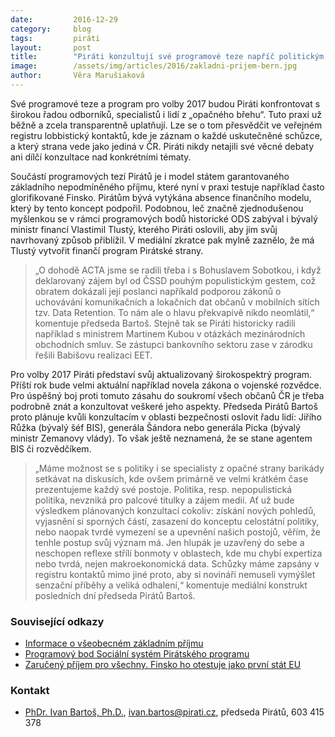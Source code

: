 ```yaml
---
date:         2016-12-29
category:     blog
tags:         piráti
layout:       post
title:        "Piráti konzultují své programové teze napříč politickým spektrem"
image:        /assets/img/articles/2016/zakladni-prijem-bern.jpg
author:       Věra Marušiaková
---
```


Své programové teze a program pro volby 2017 budou Piráti konfrontovat s širokou řadou odborníků, specialistů i lidí z „opačného břehu“. Tuto praxi už běžně a zcela transparentně uplatňují. Lze se o tom přesvědčit ve veřejném registru lobbistický kontaktů, kde je záznam o každé uskutečněné schůzce, a který strana vede jako jediná v ČR. Piráti nikdy netajili své věcné debaty ani dílčí konzultace nad konkrétními tématy.

Součástí programových tezí Pirátů je i model státem garantovaného základního nepodmíněného příjmu, které nyní v praxi testuje například často glorifikované Finsko. Pirátům bývá vytýkána absence finančního modelu, který by tento koncept podpořil. Podobnou, leč značně zjednodušenou myšlenkou se v rámci programových bodů historické ODS zabýval i bývalý ministr financí Vlastimil Tlustý, kterého Piráti oslovili, aby jim svůj navrhovaný způsob přiblížil. V mediální zkratce pak mylně zaznělo, že má Tlustý vytvořit finančí program Pirátské strany.

> „O dohodě ACTA jsme se radili třeba i s Bohuslavem Sobotkou, i když deklarovaný zájem byl od ČSSD pouhým populistickým gestem, což obratem dokázali její poslanci napříkald podporou zákonů o uchovávání komunikačních a lokačních dat občanů v mobilních sítích tzv. Data Retention. To nám ale o hlavu překvapivě nikdo neomlátil,“ komentuje předseda Bartoš.
Stejně tak se Piráti historicky radili například s ministrem Martinem Kubou v otázkách mezinárodních obchodních smluv. Se zástupci bankovního sektoru zase v zárodku řešili Babišovu realizaci EET.

Pro volby 2017 Piráti představí svůj aktualizovaný širokospektrý program. Příští rok bude velmi aktuální například novela zákona o vojenské rozvědce. Pro úspěšný boj proti tomuto zásahu do soukromí všech občanů ČR je třeba podrobně znát a konzultovat veškeré jeho aspekty. Předseda Pirátů Bartoš proto plánuje kvůli konzultacím v oblasti bezpečnosti oslovit řadu lidí: Jiřího Růžka (bývalý šéf BIS), generála Šándora nebo generála Picka (bývalý ministr Zemanovy vlády). To však ještě neznamená, že se stane agentem BIS či rozvědčíkem.

> „Máme možnost se s politiky i se specialisty z opačné strany barikády setkávat na diskusích, kde ovšem primárně ve velmi krátkém čase prezentujeme každý své postoje. Politika, resp. nepopulistická politika, nevzniká pro palcové titulky a zájem medií. Ať už bude výsledkem plánovaných konzultací cokoliv: získání nových pohledů, vyjasnění si sporných částí, zasazení do konceptu celostátní politiky, nebo naopak tvrdé vymezení se a upevnění našich postojů, věřím, že tenhle postup svůj význam má. Jen hlupák je uzavřený do sebe a neschopen reflexe střílí bonmoty v oblastech, kde mu chybí expertiza nebo tvrdá, nejen makroekonomická data. Schůzky máme zapsány v registru kontaktů mimo jiné proto, aby si novináři nemuseli vymýšlet senzační příběhy a veliká odhalení,“ komentuje mediální konstrukt posledních dní předseda Pirátů Bartoš.

### Související odkazy

* [Informace o všeobecném základním příjmu](https://www.pirati.cz/rp/program/prac/psoc/vzp)
* [Programový bod Sociální systém Pirátského programu](https://www.pirati.cz/program/socialni_system)
* [Zaručený příjem pro všechny. Finsko ho otestuje jako první stát EU](http://zpravy.idnes.cz/zaruceny-prijem-pro-vsechny-finsko-d6a-/zahranicni.aspx?c=A160826_062000_zahranicni_pas)

### Kontakt

* [PhDr. Ivan Bartoš, Ph.D.](https://www.pirati.cz/lide/ivan_bartos), [ivan.bartos@pirati.cz](mailto:ivan.bartos@pirati.cz), předseda Pirátů, 603 415 378
